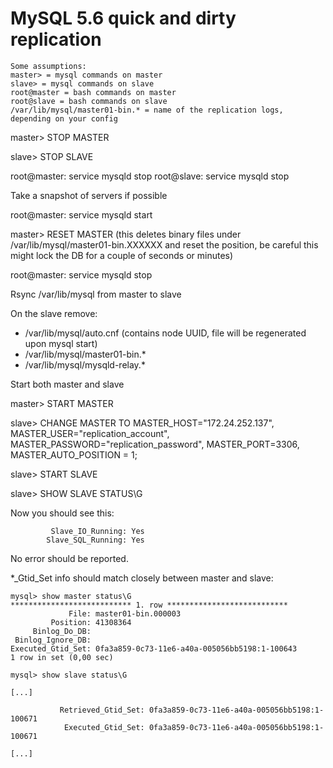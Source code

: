 # MySQL 5.6 quick and dirty replication

```
Some assumptions:  
master> = mysql commands on master  
slave> = mysql commands on slave  
root@master = bash commands on master  
root@slave = bash commands on slave  
/var/lib/mysql/master01-bin.* = name of the replication logs, depending on your config
```

master> STOP MASTERslave> STOP SLAVEroot@master: service mysqld stop
root@slave: service mysqld stop
Take a snapshot of servers if possibleroot@master: service mysqld startmaster> RESET MASTER (this deletes binary files under /var/lib/mysql/master01-bin.XXXXXX and reset the position, be careful this might lock the DB for a couple of seconds or minutes)
root@master: service mysqld stopRsync /var/lib/mysql from master to slaveOn the slave remove:- /var/lib/mysql/auto.cnf (contains node UUID, file will be regenerated upon mysql start)- /var/lib/mysql/master01-bin.*- /var/lib/mysql/mysqld-relay.*Start both master and slave
master> START MASTERslave> CHANGE MASTER TO MASTER_HOST="172.24.252.137", MASTER_USER="replication_account", MASTER_PASSWORD="replication_password", MASTER_PORT=3306, MASTER_AUTO_POSITION = 1;slave> START SLAVEslave> SHOW SLAVE STATUS\GNow you should see this:             Slave_IO_Running: Yes            Slave_SQL_Running: YesNo error should be reported.*_Gtid_Set info should match closely between master and slave:```mysql> show master status\G*************************** 1. row ***************************             File: master01-bin.000003         Position: 41308364     Binlog_Do_DB: Binlog_Ignore_DB:Executed_Gtid_Set: 0fa3a859-0c73-11e6-a40a-005056bb5198:1-1006431 row in set (0,00 sec)
``````mysql> show slave status\G[...]           Retrieved_Gtid_Set: 0fa3a859-0c73-11e6-a40a-005056bb5198:1-100671            Executed_Gtid_Set: 0fa3a859-0c73-11e6-a40a-005056bb5198:1-100671[...]
```
